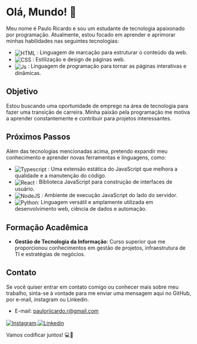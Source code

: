 # Olá, Mundo! 👋

Meu nome é Paulo Ricardo e sou um estudante de tecnologia apaixonado por programação. Atualmente, estou focado em aprender e aprimorar minhas habilidades nas seguintes tecnologias:

- <img align="center" alt="HTML" src="https://img.shields.io/badge/HTML5-E34F26?style=for-the-badge&logo=html5&logoColor=white"> : Linguagem de marcação para estruturar o conteúdo da web.
- <img align="center" alt="CSS" src="https://img.shields.io/badge/CSS3-1572B6?style=for-the-badge&logo=css3&logoColor=white"> : Estilização e design de páginas web.
- <img align="center" alt="Js" src="https://img.shields.io/badge/JavaScript-323330?style=for-the-badge&logo=javascript&logoColor=F7DF1E"> : Linguagem de programação para tornar as páginas interativas e dinâmicas.

## Objetivo

Estou buscando uma oportunidade de emprego na área de tecnologia para fazer uma transição de carreira. Minha paixão pela programação me motiva a aprender constantemente e contribuir para projetos interessantes.

## Próximos Passos

Além das tecnologias mencionadas acima, pretendo expandir meu conhecimento e aprender novas ferramentas e linguagens, como:

- <img align="center" alt="Typescript" src="https://img.shields.io/badge/TypeScript-007ACC?style=for-the-badge&logo=typescript&logoColor=white"> : Uma extensão estática do JavaScript que melhora a qualidade e a manutenção do código.
- <img align="center" alt="React" src="https://img.shields.io/badge/React-20232A?style=for-the-badge&logo=react&logoColor=61DAFB"> : Biblioteca JavaScript para construção de interfaces de usuário.
- <img align="center" alt="NodeJS" src="https://img.shields.io/badge/Node.js-43853D?style=for-the-badge&logo=node.js&logoColor=white"> : Ambiente de execução JavaScript do lado do servidor.
- <img align="center" alt="Python" src="https://img.shields.io/badge/python-3670A0?style=for-the-badge&logo=python&logoColor=ffdd54">: Linguagem versátil e amplamente utilizada em desenvolvimento web, ciência de dados e automação.

## Formação Acadêmica

- **Gestão de Tecnologia da Informação**: Curso superior que me proporcionou conhecimentos em gestão de projetos, infraestrutura de TI e estratégias de negócios.

  
## Contato

Se você quiser entrar em contato comigo ou conhecer mais sobre meu trabalho, sinta-se à vontade para me enviar uma mensagem aqui no GitHub, por e-mail, instagram ou Linkedin.

- E-mail: pauloriicardo.r@gmail.com

<div>
<a href="https://www.instagram.com/pauloriicardo.r/" target="_blank">
 <img align="center" src="https://img.shields.io/badge/Instagram-E4405F?style=for-the-badge&logo=instagram&logoColor=white" alt="Instagram"/>
</a>

<a href="https://www.linkedin.com/in/pauloricardor/" target="_blank">
 <img align="center" src="https://img.shields.io/badge/LinkedIn-0077B5?style=for-the-badge&logo=linkedin&logoColor=white" alt="Linkedin"/>
</a>
</div>

Vamos codificar juntos! 💻🚀

